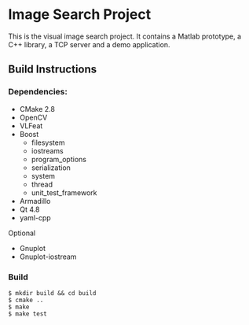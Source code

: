 Image Search Project
====================

This is the visual image search project.
It contains a Matlab prototype, a C++ library, a TCP server and a demo application.

Build Instructions
------------------

### Dependencies:

- CMake 2.8
- OpenCV
- VLFeat
- Boost
  - filesystem
  - iostreams
  - program_options
  - serialization
  - system
  - thread
  - unit_test_framework
- Armadillo
- Qt 4.8
- yaml-cpp

Optional

- Gnuplot
- Gnuplot-iostream

### Build

    $ mkdir build && cd build
    $ cmake ..
    $ make
    $ make test


